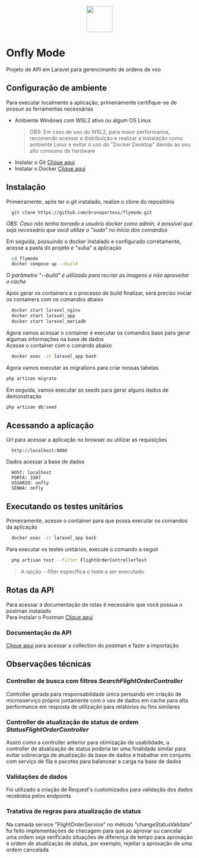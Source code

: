
<div style="display: flex; justify-content: center;">
<img loading="lazy" width="70" src="https://www.onfly.com.br/wp-content/uploads/2024/07/onfly-logo-azul-01-768x307-1.webp" />
</div>

# Onfly Mode

Projeto de API em Laravel para gerencimanto de ordens de voo

## Configuração de ambiente
Para executar localmente a aplicação, primeiramente certifique-se de possuir as ferramentas necessárias
- Ambiente Windows com WSL2 ativo ou algum OS Linux
  > OBS: Em caso de uso do WSL2, para maior performance, recomendo acessar a distribuição e realizar a instalação como ambiente Linux e evitar o uso do "Docker Desktop" devido ao seu alto consumo de hardware
- Instalar o Git [Clique aqui](https://git-scm.com/downloads)
- Instalar o Docker [Clique aqui](https://docs.docker.com/engine/install)



## Instalação

Primeiramente, após ter o git instalado, realize o clone do repositório

```
  git clone https://github.com/brunoportess/flymode.git
```

_OBS: Caso não tenha tornado o usuário docker como admin, é possível que seja necessário que você utilize o "sudo" no início dos comandos_

Em seguida, possuindo o docker instalado e configurado corretamente, acesse a pasta do projeto e "suba" a aplicação
```bash
  cd flymode
  docker compose up --build
``` 
_O parâmetro "--build" é utilizado para recriar as imagens e não aproveitar o cache_  

Após gerar os containers e o processo de build finalizar, será preciso iniciar os containers com os comandos abaixo
```bash
  docker start laravel_nginx
  docker start laravel_app
  docker start laravel_mariadb  
  ```  

Agora vamos acessar o container e executar os comandos base para gerar algumas informações na base de dados  
Acesse o container com o comando abaixo
```bash
  docker exec -it laravel_app bash
  ```
Agora vamos executar as migrations para criar nossas tabelas
  ```bash
  php artisan migrate
  ```
Em seguida, vamos executar as seeds para gerar alguns dados de demonstração
  ```bash
  php artisan db:seed
```


## Acessando a aplicação
Url para acessar a aplicação no browser ou utilizar as requisições
```
  http://localhost:8000
``` 
Dados acessar a base de dados
```
  HOST: localhost
  PORTA: 3307
  USUARIO: onfly
  SENHA: onfly
``` 
## Executando os testes unitários
Primeiramente, acesse o container para que possa executar os comandos da aplicação
```bash
  docker exec -it laravel_app bash
```

Para executar os testes unitários, execute o comando a seguir

```bash
  php artisan test --filter FlightOrderControllerTest
```
> A opção --filter especifica o teste a ser executado


## Rotas da API

Para acessar a documentação de rotas é necessário que você possua o postman instalado  
Para instalar o Postman  [Clique aqui](https://www.postman.com/downloads)

### Documentação da API
[Clique aqui](https://github.com/brunoportess/flymode/blob/main/Onfly.postman_collection.json) para acessar a collection do postman e fazer a importação



## Observações técnicas

### Controller de busca com filtros _SearchFlightOrderController_

Controller gerada para responsabilidade única pensando em criação de microsserviço próprio juntamente com o uso de dados em cache para alta performance em resposta de utilização para relatórios ou fins similares

### Controller de atualização de status de ordem _StatusFlightOrderController_
Assim como a controller anterior para otimização de usabilidade, a controller de atualização de status poderia ter uma finalidade similar para evitar sobrecarga de atualização da base de dados e trabalhar em conjunto com serviço de fila e pacotes para balancear a carga na base de dados

### Validações de dados
Foi utilizado a criação de Request's customizados para validação dos dados recebidos pelos endpoints

### Tratativa de regras para atualização de status
Na camada service "FlightOrderService" no método "changeStatusValidate" foi feito implementações de checagem para que ao aprovar ou cancelar uma ordem seja verificado situações de diferença de tempo para aprovação e ordem de atualização de status, por exemplo, rejeitar a aprovação de uma ordem cancelada

